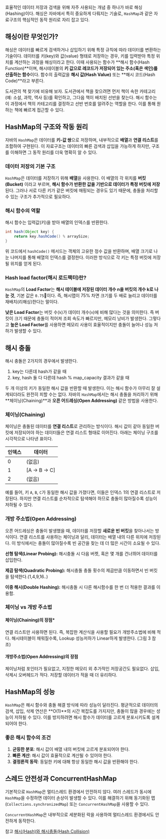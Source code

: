 효율적인 데이터 저장과 검색을 위해 자주 사용되는 개념 중 하나가 바로 해싱(Hashing)이다. 해싱은 자바에서 특히 중요하게 다뤄지는 기술로, `HashMap`과 같은 자료구조의 핵심적인 동작 원리로 자리 잡고 있다. 

## 해싱이란 무엇인가?
해싱은 데이터를 빠르게 검색하거나 삽입하기 위해 특정 규칙에 따라 데이터를 변환하는 기술이다. 
데이터를 키(key)와 값(value) 형태로 저장하는 경우, 키를 입력받아 특정 위치를 계산하는 과정을 해싱이라고 한다. 이때 사용되는 함수가 **해시 함수(Hash Function)**이며,  해시테이블의 **키 값으로 레코드가 저장되어 있는 주소(혹은 색인)를 산출하는 함수**이다.
함수의 출력값을 **해시 값(Hash Value)** 또는 **해시 코드(Hash Code)**라고 부른다.

도서관의 책 찾기에 비유해 보자. 
도서관에서 책을 찾으려면 먼저 책이 속한 카테고리(예: 소설, 과학, 역사 등)를 확인하고, 그다음 책이 배치된 선반을 찾는다. 해시 함수는 이 과정에서 책의 카테고리를 결정하고 선반 번호를 알려주는 역할을 한다. 이를 통해 원하는 책에 빠르게 접근할 수 있다.


## HashMap의 구조와 작동 원리
자바의 `HashMap`은 데이터를 **키-값 쌍**으로 저장하며, 내부적으로 **배열**과 **연결 리스트**를 조합하여 구현된다. 이 자료구조는 데이터의 빠른 검색과 삽입을 가능하게 하지만, 구조를 이해하면 그 동작 원리를 더욱 명확히 알 수 있다.

### 데이터 저장의 기본 구조
`HashMap`은 데이터를 저장하기 위해 **배열**을 사용한다. 이 배열의 각 위치를 **버킷(Bucket)** 이라고 부르며, **해시 함수가 반환한 값을 기반으로 데이터가 특정 버킷에 저장**된다. 그러나 서로 다른 키가 같은 버킷에 매핑되는 경우도 있기 때문에, 충돌을 처리할 수 있는 구조가 추가적으로 필요하다.

### 해시 함수의 역할
해시 함수는 입력값(키)을 받아 배열의 인덱스를 반환한다.
```java
int hash(Object key) {
    return key.hashCode() % arraySize;
}
```
위 코드에서 `hashCode()` 메서드는 객체의 고유한 정수 값을 반환하며, 배열 크기로 나눈 나머지를 통해 배열의 인덱스를 결정한다. 이러한 방식으로 각 키는 특정 버킷에 저장될 위치를 얻게 된다.

### Hash load factor(해시 로드팩터)란?
`HashMap`의 **Load Factor**는 **해시 테이블에 저장된 데이터 개수 n을 버킷의 개수 k로 나눈 것**, 기본 값은 `0.75`이다.
즉, 해시맵이 75% 차면 크기를 두 배로 늘리고 데이터를 재배치(리해싱)한다는 말이다.

**낮은 Load Factor**는 버킷 수(`k`)가 데이터 개수(`n`)에 비해 많다는 것을 의미한다.
즉 버킷이 크기 때문에 충돌이 적어져 조회 속도가 빠르지만, 메모리 낭비가 발생한다.
그렇다고 **높은 Load Factor**를 사용하면 메모리 사용이 효율적이지만 충돌이 늘어나 성능 저하가 발생할 수 있다.


## 해시 충돌
해시 충돌은 2가지의 경우에서 발생한다.
1. key는 다른데 hash가 같을 때
2. key, hash 둘 다 다른데 hash % map_capacity 결과가 같을 때

두 개 이상의 키가 동일한 해시 값을 반환할 때 발생한다. 이는 해시 함수가 아무리 잘 설계되더라도 완전히 피할 수는 없다. 자바의 `HashMap`에서는 해시 충돌을 처리하기 위해 **체이닝(Chaining)**과 **오픈 어드레싱(Open Addressing)** 같은 방법을 사용한다.

### 체이닝(Chaining)
체이닝은 충돌된 데이터를 **연결 리스트**로 관리하는 방식이다. 해시 값이 같아 동일한 버킷에 저장되어야 하는 데이터들은 연결 리스트 형태로 이어진다. 아래는 체이닝 구조를 시각적으로 나타낸 표이다.

|인덱스|데이터|
|---|---|
|0|(없음)|
|1|[A -> B -> C]|
|2|(없음)|
예를 들어, 키 `A`, `B`, `C`가 동일한 해시 값을 가졌다면, 이들은 인덱스 1의 연결 리스트로 저장된다. 하지만 연결 리스트를 순차적으로 탐색해야 하므로 충돌이 많아질수록 성능이 저하될 수 있다.


### 개방 주소법(Open Addressing)
오픈 어드레싱은 충돌이 발생했을 때, 데이터를 저장할 **새로운 빈 버킷**을 찾아나서는 방식이다. 연결 리스트를 사용하는 체이닝과 달리, 데이터는 배열 내의 다른 위치에 저장된다. 이 방식에서는 충돌이 많아질수록 빈 공간을 찾는 데 더 많은 시간이 소요될 수 있다.

**선형 탐색(Linear Probing):** 해시충돌 시 다음 버켓, 혹은 몇 개를 건너뛰어 데이터를 삽입한다.

**제곱 탐색(Quadratic Probing):** 해시충돌 충돌 횟수의 제곱만큼 이동하면서 빈 버킷을 탐색한다.(1,4,9,16..)

**이중 해시(Double Hashing):** 해시충돌 시 다른 해시함수를 한 번 더 적용한 결과를 이용함.


### 체이닝 vs 개방 주소법
#### 체이닝(Chaining)의 장점*
연결 리스트만 사용하면 된다. 즉, 복잡한 계산식을 사용할 필요가 개방주소법에 비해 적다.
 해시테이블이 채워질수록, Lookup 성능저하가 Linear하게 발생한다. (그림 3 참조)

#### 개방주소법(Open Addressing)의 장점
체이닝처럼 포인터가 필요없고, 지정한 메모리 외 추가적인 저장공간도 필요없다.
삽입,삭제시 오버헤드가 적다.
저장할 데이터가 적을 때 더 유리하다.


## HashMap의 성능
`HashMap`은 해시 함수와 충돌 해결 방식에 따라 성능이 달라진다. 평균적으로 데이터의 검색, 삽입, 삭제 연산은 **O(1)**의 시간 복잡도를 가지지만, 충돌이 많을 경우에는 성능이 저하될 수 있다. 이를 방지하려면 해시 함수가 데이터를 고르게 분포시키도록 설계되어야 한다.

### 좋은 해시 함수의 조건
1. **균등한 분포**: 해시 값이 배열 내의 버킷에 고르게 분포되어야 한다.
2. **빠른 계산**: 해시 값이 효율적으로 계산될 수 있어야 한다.
3. **결정론적 동작**: 동일한 키에 대해 항상 동일한 해시 값을 반환해야 한다.



## 스레드 안전성과 ConcurrentHashMap
기본적으로 `HashMap`은 멀티스레드 환경에서 안전하지 않다. 여러 스레드가 동시에 `HashMap`을 수정하면 데이터 손상이 발생할 수 있다. 
이를 해결하기 위해 동기화된 맵(`Collections.synchronizedMap`) 또는 `ConcurrentHashMap`을 사용할 수 있다.

`ConcurrentHashMap`은 내부적으로 세분화된 락을 사용하여 멀티스레드 환경에서도 안전하게 동작한다.




참고
[해시(Hash)와 해시충돌(Hash Collision)](https://preamtree.tistory.com/20)
